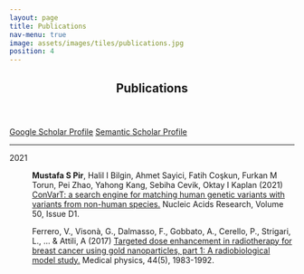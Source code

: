 ```yaml
---
layout: page
title: Publications
nav-menu: true
image: assets/images/tiles/publications.jpg
position: 4
---
```


<div id="main" class="alt">

<section id="publications"  class="background-accent2">
	<div class="inner">
		<header class="major">
			<h1>Publications</h1>
		</header>
	<a href="https://scholar.google.com/citations?user=kAVZ5ocAAAAJ&hl=en" class="button" target="_blank">Google Scholar Profile</a>
	<a href="https://www.semanticscholar.org/author/Mustafa-S.-Pir/108425721" class="button" target="_blank">Semantic Scholar Profile</a>
	<hr class="major" />
	<dl>
		<dt>2021</dt>
		<dd>
			<p><b>Mustafa S Pir</b>, Halil I Bilgin, Ahmet Sayici, Fatih Coşkun, Furkan M Torun, Pei Zhao, Yahong Kang, Sebiha Cevik, Oktay I Kaplan (2021)
			<a href="https://doi.org/10.1093/nar/gkab939" target="_blank">
			ConVarT: a search engine for matching human genetic variants with variants from non-human species.</a>
			Nucleic Acids Research, Volume 50, Issue D1.</p>
		</dd>
		<dd>
			<p>Ferrero, V., Visonà, G., Dalmasso, F., Gobbato, A., Cerello, P., Strigari, L., ... & Attili, A (2017)
			<a href="https://aapm.onlinelibrary.wiley.com/doi/abs/10.1002/mp.12180" target="_blank"> Targeted dose enhancement in radiotherapy for breast cancer using gold nanoparticles, part 1: A radiobiological model study.</a>
			Medical physics, 44(5), 1983-1992.</p>
		</dd>
	</dl>
	</div>
</section>
</div>
